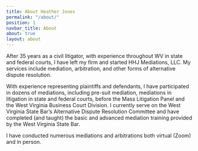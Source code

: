 ```yaml
---
title: About Heather Jones
permalink: "/about/"
position: 1
navbar_title: About
about: true
layout: about
---
```


After 35 years as a civil litigator, with experience throughout WV in state and federal courts, I have left my firm and started HHJ Mediations, LLC. My services include mediation, arbitration, and other forms of alternative dispute resolution. 

With experience representing plaintiffs and defendants, I have participated in dozens of mediations, including pre-suit mediation, mediations in litigation in state and federal courts, before the Mass Litigation Panel and the West Virginia Business Court Division. I currently serve on the West Virginia State Bar’s Alternative Dispute Resolution Committee and have completed (and taught) the basic and advanced mediation training provided by the West Virginia State Bar.

I have conducted numerous mediations and arbitrations both virtual (Zoom) and in person. 